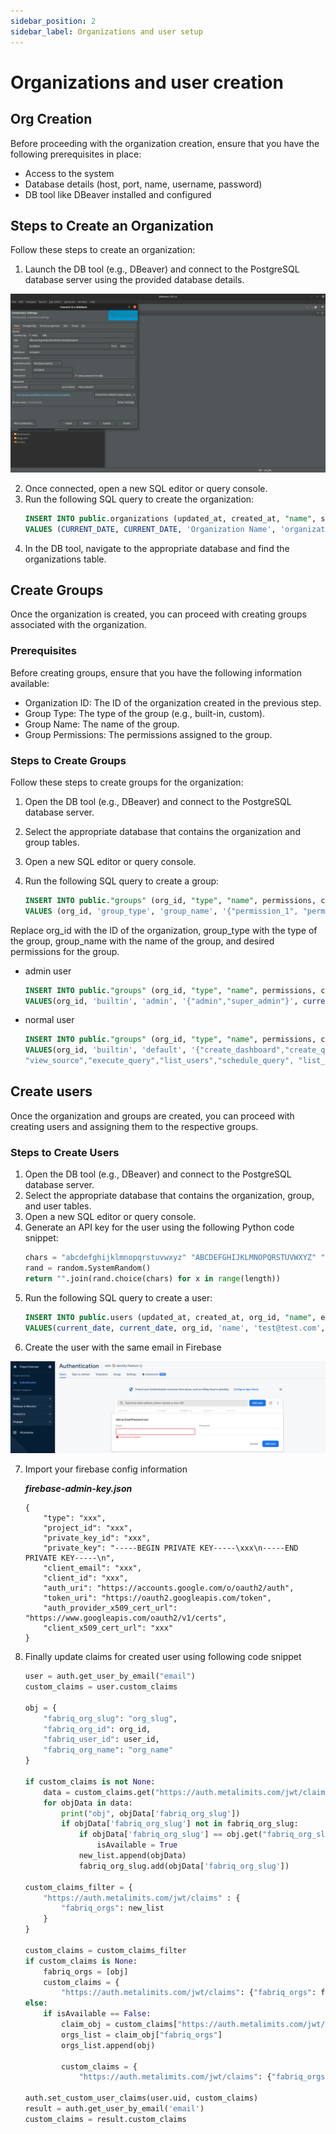 ```yaml
---
sidebar_position: 2
sidebar_label: Organizations and user setup
---
```


# Organizations and user creation

## Org Creation

Before proceeding with the organization creation, ensure that you have the following prerequisites in place:

- Access to the system
- Database details (host, port, name, username, password)
- DB tool like DBeaver installed and configured

## Steps to Create an Organization

Follow these steps to create an organization:

1. Launch the DB tool (e.g., DBeaver) and connect to the PostgreSQL database server using the provided database details.

![DB](/img/db.png)

2. Once connected, open a new SQL editor or query console.
3. Run the following SQL query to create the organization:
   ```sql
   INSERT INTO public.organizations (updated_at, created_at, "name", slug, settings)
   VALUES (CURRENT_DATE, CURRENT_DATE, 'Organization Name', 'organization_slug', '{}');
   ```
4. In the DB tool, navigate to the appropriate database and find the organizations table.

## Create Groups
Once the organization is created, you can proceed with creating groups associated with the organization.

### Prerequisites

Before creating groups, ensure that you have the following information available:

- Organization ID: The ID of the organization created in the previous step.
- Group Type: The type of the group (e.g., built-in, custom).
- Group Name: The name of the group.
- Group Permissions: The permissions assigned to the group.

### Steps to Create Groups

Follow these steps to create groups for the organization:

1. Open the DB tool (e.g., DBeaver) and connect to the PostgreSQL database server.
2. Select the appropriate database that contains the organization and group tables.
3. Open a new SQL editor or query console.
4. Run the following SQL query to create a group:

   ```sql
   INSERT INTO public."groups" (org_id, "type", "name", permissions, created_at)
   VALUES (org_id, 'group_type', 'group_name', '{"permission_1", "permission_2"}', current_date);
   ```

Replace org_id with the ID of the organization, group_type with the type of the group, group_name with the name of the group, and desired permissions for the group.

- admin user
    ```sql
    INSERT INTO public."groups" (org_id, "type", "name", permissions, created_at)
    VALUES(org_id, 'builtin', 'admin', '{"admin","super_admin"}', current_date);
- normal user
    ```sql
    INSERT INTO public."groups" (org_id, "type", "name", permissions, created_at)
    VALUES(org_id, 'builtin', 'default', '{"create_dashboard","create_query","edit_dashboard","edit_query","view_query",
    "view_source","execute_query","list_users","schedule_query", "list_dashboards","list_alerts","list_data_sources"}', '2021-06-08');

## Create users

Once the organization and groups are created, you can proceed with creating users and assigning them to the respective groups.

### Steps to Create Users

1. Open the DB tool (e.g., DBeaver) and connect to the PostgreSQL database server.
2. Select the appropriate database that contains the organization, group, and user tables.
3. Open a new SQL editor or query console.
4. Generate an API key for the user using the following Python code snippet:
    ```python
    chars = "abcdefghijklmnopqrstuvwxyz" "ABCDEFGHIJKLMNOPQRSTUVWXYZ" "0123456789"
    rand = random.SystemRandom()
    return "".join(rand.choice(chars) for x in range(length))
5. Run the following SQL query to create a user:
    ```sql
    INSERT INTO public.users (updated_at, created_at, org_id, "name", email, profile_image_url, password_hash, "groups", api_key, disabled_at, details, home_db_slug)
    VALUES(current_date, current_date, org_id, 'name', 'test@test.com', NULL, NULL, '{8}', 'token which you get from generate_token function', NULL, '{"is_invitation_pending": false}', NULL);
6. Create the user with the same email in Firebase

![Authentication](/img/user_auth.png)

7. Import your firebase config information

    **_firebase-admin-key.json_**
    ```
    {
        "type": "xxx",
        "project_id": "xxx",
        "private_key_id": "xxx",
        "private_key": "-----BEGIN PRIVATE KEY-----\xxx\n-----END PRIVATE KEY-----\n",
        "client_email": "xxx",
        "client_id": "xxx",
        "auth_uri": "https://accounts.google.com/o/oauth2/auth",
        "token_uri": "https://oauth2.googleapis.com/token",
        "auth_provider_x509_cert_url": "https://www.googleapis.com/oauth2/v1/certs",
        "client_x509_cert_url": "xxx"
    }
    ```

8. Finally update claims for created user using following code snippet
    ```python
    user = auth.get_user_by_email("email")
    custom_claims = user.custom_claims

    obj = {
        "fabriq_org_slug": "org_slug",
        "fabriq_org_id": org_id,
        "fabriq_user_id": user_id,
        "fabriq_org_name": "org_name"
    }
    
    if custom_claims is not None:
        data = custom_claims.get("https://auth.metalimits.com/jwt/claims").get("fabriq_orgs")
        for objData in data:
            print("obj", objData['fabriq_org_slug'])
            if objData['fabriq_org_slug'] not in fabriq_org_slug:
                if objData['fabriq_org_slug'] == obj.get("fabriq_org_slug"):
                    isAvailable = True
                new_list.append(objData)
                fabriq_org_slug.add(objData['fabriq_org_slug'])

    custom_claims_filter = {
        "https://auth.metalimits.com/jwt/claims" : {
            "fabriq_orgs": new_list
        }
    }
    
    custom_claims = custom_claims_filter
    if custom_claims is None:
        fabriq_orgs = [obj]
        custom_claims = {
            "https://auth.metalimits.com/jwt/claims": {"fabriq_orgs": fabriq_orgs}}
    else:
        if isAvailable == False:
            claim_obj = custom_claims["https://auth.metalimits.com/jwt/claims"]
            orgs_list = claim_obj["fabriq_orgs"]
            orgs_list.append(obj)

            custom_claims = {
                "https://auth.metalimits.com/jwt/claims": {"fabriq_orgs": orgs_list}}

    auth.set_custom_user_claims(user.uid, custom_claims)
    result = auth.get_user_by_email('email')
    custom_claims = result.custom_claims
